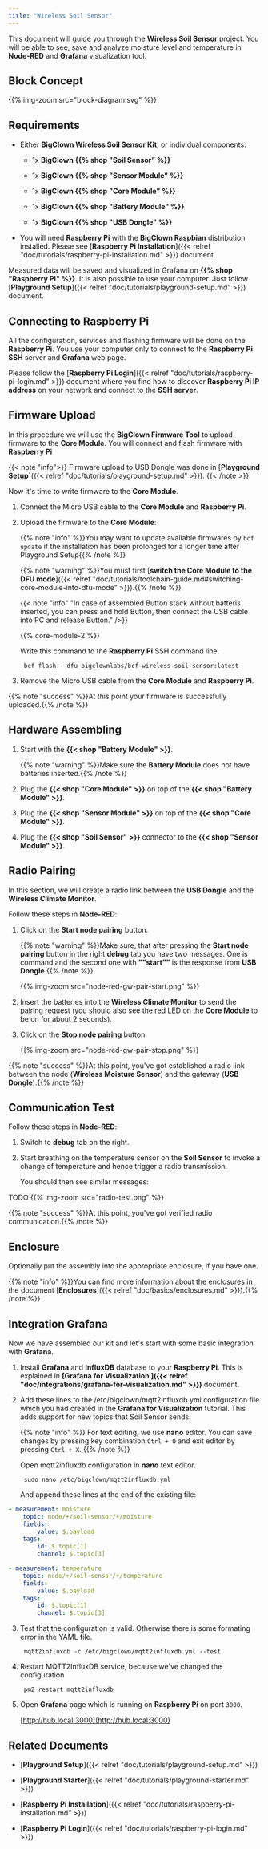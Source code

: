 ```yaml
---
title: "Wireless Soil Sensor"
---
```


This document will guide you through the **Wireless Soil Sensor** project. You will be able to see, save and analyze moisture level and temperature in **Node-RED** and **Grafana** visualization tool.

## Block Concept

{{% img-zoom src="block-diagram.svg" %}}

## Requirements

* Either **BigClown Wireless Soil Sensor Kit**, or individual components:

    * 1x **BigClown {{% shop "Soil Sensor" %}}**

    * 1x **BigClown {{% shop "Sensor Module" %}}**

    * 1x **BigClown {{% shop "Core Module" %}}**

    * 1x **BigClown {{% shop "Battery Module" %}}**

    * 1x **BigClown {{% shop "USB Dongle" %}}**

* You will need **Raspberry Pi** with the **BigClown Raspbian** distribution installed. Please see [**Raspberry Pi Installation**]({{< relref "doc/tutorials/raspberry-pi-installation.md" >}}) document.

Measured data will be saved and visualized in Grafana on **{{% shop "Raspberry Pi" %}}**. It is also possible to use your computer. Just follow [**Playground Setup**]({{< relref "doc/tutorials/playground-setup.md" >}}) document.

## Connecting to Raspberry Pi

All the configuration, services and flashing firmware will be done on the **Raspberry Pi**. You use your computer only to connect to the **Raspberry Pi SSH** server and **Grafana** web page.

Please follow the [**Raspberry Pi Login**]({{< relref "doc/tutorials/raspberry-pi-login.md" >}}) document where you find how to discover **Raspberry Pi IP address** on your network and connect to the **SSH server**.

## Firmware Upload

In this procedure we will use the **BigClown Firmware Tool** to upload firmware to the **Core Module**.
You will connect and flash firmware with **Raspberry Pi**

{{< note "info">}}
Firmware upload to USB Dongle was done in [**Playground Setup**]({{< relref "doc/tutorials/playground-setup.md" >}}).
{{< /note  >}}

Now it's time to write firmware to the **Core Module**.

1. Connect the Micro USB cable to the **Core Module** and **Raspberry Pi**.

2. Upload the firmware to the **Core Module**:

    {{% note "info" %}}You may want to update available firmwares by `bcf update` if the installation has been prolonged for a longer time after Playground Setup{{% /note %}}

    {{% note "warning" %}}You must first [**switch the Core Module to the DFU mode**]({{< relref "doc/tutorials/toolchain-guide.md#switching-core-module-into-dfu-mode" >}}).{{% /note %}}

    {{< note "info" "In case of assembled Button stack without batteris inserted, you can press and hold Button, then connect the USB cable into PC and release Button." />}}

    {{% core-module-2 %}}

    Write this command to the **Raspberry Pi** SSH command line.

        bcf flash --dfu bigclownlabs/bcf-wireless-soil-sensor:latest

3. Remove the Micro USB cable from the **Core Module** and **Raspberry Pi**.

{{% note "success" %}}At this point your firmware is successfully uploaded.{{% /note %}}

## Hardware Assembling

1. Start with the **{{< shop "Battery Module" >}}**.

    {{% note "warning" %}}Make sure the **Battery Module** does not have batteries inserted.{{% /note %}}

2. Plug the **{{< shop "Core Module" >}}** on top of the **{{< shop "Battery Module" >}}**.

3. Plug the **{{< shop "Sensor Module" >}}** on top of the **{{< shop "Core Module" >}}**.

3. Plug the **{{< shop "Soil Sensor" >}}** connector to the **{{< shop "Sensor Module" >}}**.

## Radio Pairing

In this section, we will create a radio link between the **USB Dongle** and the **Wireless Climate Monitor**.

Follow these steps in **Node-RED**:

1. Click on the **Start node pairing** button.

    {{% note "warning" %}}Make sure, that after pressing the **Start node pairing** button in the right **debug** tab you have two messages. One is command and the second one with **""start""** is the response from **USB Dongle**.{{% /note %}}

    {{% img-zoom src="node-red-gw-pair-start.png" %}}

2. Insert the batteries into the **Wireless Climate Monitor** to send the pairing request (you should also see the red LED on the **Core Module** to be on for about 2 seconds).

3. Click on the **Stop node pairing** button.

    {{% img-zoom src="node-red-gw-pair-stop.png" %}}

{{% note "success" %}}At this point, you've got established a radio link between the node (**Wireless Moisture Sensor**) and the gateway (**USB Dongle**).{{% /note %}}

## Communication Test

Follow these steps in **Node-RED**:

1. Switch to **debug** tab on the right.

2. Start breathing on the temperature sensor on the **Soil Sensor** to invoke a change of temperature and hence trigger a radio transmission.

    You should then see similar messages:

TODO
    {{% img-zoom src="radio-test.png" %}}

{{% note "success" %}}At this point, you've got verified radio communication.{{% /note %}}

## Enclosure

Optionally put the assembly into the appropriate enclosure, if you have one.

{{% note "info" %}}You can find more information about the enclosures in the document [**Enclosures**]({{< relref "doc/basics/enclosures.md" >}}).{{% /note %}}

## Integration Grafana

Now we have assembled our kit and let's start with some basic integration with **Grafana**.


1. Install **Grafana** and **InfluxDB** database to your **Raspberry Pi**. This is explained in **[Grafana for Visualization
]({{< relref "doc/integrations/grafana-for-visualization.md" >}})** document.

2. Add these lines to the /etc/bigclown/mqtt2influxdb.yml configuration file which you had created in the **Grafana for Visualization** tutorial. This adds support for new topics that Soil Sensor sends.

    {{% note "info" %}}
For text editing, we use **nano** editor. You can save changes by pressing key combination `Ctrl + O` and exit editor by pressing `Ctrl + X`.
    {{% /note %}}

    Open mqtt2influxdb configuration in **nano** text editor.

        sudo nano /etc/bigclown/mqtt2influxdb.yml

    And append these lines at the end of the existing file:

```yaml
- measurement: moisture
    topic: node/+/soil-sensor/+/moisture
    fields:
        value: $.payload
    tags:
        id: $.topic[1]
        channel: $.topic[3]

- measurement: temperature
    topic: node/+/soil-sensor/+/temperature
    fields:
        value: $.payload
    tags:
        id: $.topic[1]
        channel: $.topic[3]
```

3. Test that the configuration is valid. Otherwise there is some formating error in the YAML file.

        mqtt2influxdb -c /etc/bigclown/mqtt2influxdb.yml --test

4. Restart MQTT2InfluxDB service, because we've changed the configuration

        pm2 restart mqtt2influxdb

5. Open **Grafana** page which is running on **Raspberry Pi** on port `3000`.

    [http://hub.local:3000](http://hub.local:3000)

## Related Documents

* [**Playground Setup**]({{< relref "doc/tutorials/playground-setup.md" >}})

* [**Playground Starter**]({{< relref "doc/tutorials/playground-starter.md" >}})

* [**Raspberry Pi Installation**]({{< relref "doc/tutorials/raspberry-pi-installation.md" >}})

* [**Raspberry Pi Login**]({{< relref "doc/tutorials/raspberry-pi-login.md" >}})

